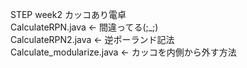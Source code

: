 STEP week2 カッコあり電卓\
CalculateRPN.java <- 間違ってる(;_;) \
CalculateRPN2.java <- 逆ポーランド記法 \
Calculate_modularize.java <- カッコを内側から外す方法
